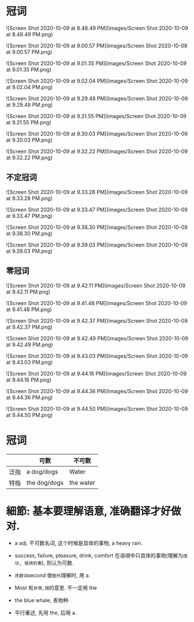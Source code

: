 # 冠词

![Screen Shot 2020-10-09 at 8.48.49 PM](images/Screen Shot 2020-10-09 at 8.48.49 PM.png)

![Screen Shot 2020-10-09 at 9.00.57 PM](images/Screen Shot 2020-10-09 at 9.00.57 PM.png)

![Screen Shot 2020-10-09 at 9.01.35 PM](images/Screen Shot 2020-10-09 at 9.01.35 PM.png)

![Screen Shot 2020-10-09 at 9.02.04 PM](images/Screen Shot 2020-10-09 at 9.02.04 PM.png)



![Screen Shot 2020-10-09 at 9.29.48 PM](images/Screen Shot 2020-10-09 at 9.29.48 PM.png)

![Screen Shot 2020-10-09 at 9.31.55 PM](images/Screen Shot 2020-10-09 at 9.31.55 PM.png)

![Screen Shot 2020-10-09 at 9.30.03 PM](images/Screen Shot 2020-10-09 at 9.30.03 PM.png)

![Screen Shot 2020-10-09 at 9.32.22 PM](images/Screen Shot 2020-10-09 at 9.32.22 PM.png)

## 不定冠词

![Screen Shot 2020-10-09 at 9.33.28 PM](images/Screen Shot 2020-10-09 at 9.33.28 PM.png)

![Screen Shot 2020-10-09 at 9.33.47 PM](images/Screen Shot 2020-10-09 at 9.33.47 PM.png)

 ![Screen Shot 2020-10-09 at 9.38.30 PM](images/Screen Shot 2020-10-09 at 9.38.30 PM.png)

![Screen Shot 2020-10-09 at 9.39.03 PM](images/Screen Shot 2020-10-09 at 9.39.03 PM.png)

## 零冠词

![Screen Shot 2020-10-09 at 9.42.11 PM](images/Screen Shot 2020-10-09 at 9.42.11 PM.png)

![Screen Shot 2020-10-09 at 9.41.48 PM](images/Screen Shot 2020-10-09 at 9.41.48 PM.png)

![Screen Shot 2020-10-09 at 9.42.37 PM](images/Screen Shot 2020-10-09 at 9.42.37 PM.png)

![Screen Shot 2020-10-09 at 9.42.49 PM](images/Screen Shot 2020-10-09 at 9.42.49 PM.png)

![Screen Shot 2020-10-09 at 9.43.03 PM](images/Screen Shot 2020-10-09 at 9.43.03 PM.png)

![Screen Shot 2020-10-09 at 9.44.16 PM](images/Screen Shot 2020-10-09 at 9.44.16 PM.png)

![Screen Shot 2020-10-09 at 9.44.36 PM](images/Screen Shot 2020-10-09 at 9.44.36 PM.png)

![Screen Shot 2020-10-09 at 9.44.50 PM](images/Screen Shot 2020-10-09 at 9.44.50 PM.png)



# 冠词

|      | 可数         | 不可数    |
| ---- | ------------ | --------- |
| 泛指 | a dog/dogs   | Water     |
| 特指 | the dog/dogs | the water |

# 細節: 基本要理解语意, 准确翻译才好做对.

- a adj. 不可数名词, 这个时候是具体的事物, a heavy rain.

- success, failure, pleasure, drink, comfort 在语境中只具体的事物(理解为`成功, 愉快的事`), 则认为可数.
- `序数词`second 做`额外`理解时, 用 a.
- Most 有`非常,很`的意思. 不一定用 the
- the blue whale, 表物种.
- 平行重述, 先用 the, 后用 a.



